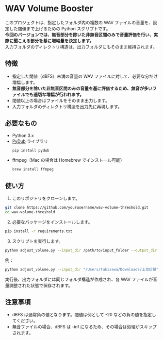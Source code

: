 # WAV Volume Booster

このプロジェクトは、指定したフォルダ内の複数の WAV ファイルの音量を、設定した閾値まで上げるための Python スクリプトです。  
**今回のバージョンでは、無音部分を除いた非無音区間のみで音量評価を行い、実際に聞こえる部分を基に増幅量を決定します。**  
入力フォルダのディレクトリ構造は、出力フォルダにもそのまま維持されます。

## 特徴

- 指定した閾値（dBFS）未満の音量の WAV ファイルに対して、必要な分だけ増幅します。
- **無音部分を除いた非無音区間のみの音量を基に評価するため、無音が多いファイルでも適切な増幅が行われます。**
- 閾値以上の場合はファイルをそのまま出力します。
- 入力フォルダのディレクトリ構造を出力先に再現します。

## 必要なもの

- Python 3.x
- [PyDub](https://github.com/jiaaro/pydub) ライブラリ  
  ```bash
  pip install pydub
  ```
- ffmpeg（Mac の場合は Homebrew でインストール可能）
    ```bash
    brew install ffmpeg
    ```

## 使い方
1. このリポジトリをクローンします。

``` bash
git clone https://github.com/yourusername/wav-volume-threshold.git
cd wav-volume-threshold
```

2. 必要なパッケージをインストールします。

```bash
pip install -r requirements.txt
```

3. スクリプトを実行します。

```bash
python adjust_volume.py --input_dir /path/to/input_folder --output_dir /path/to/output_folder --threshold -20
```

例：
```bash
python adjust_volume.py --input_dir "/Users/takizawa/Downloads/上位店舗" --output_dir "./output" --threshold -20
```
実行後、出力フォルダには同じフォルダ構造が作成され、各 WAV ファイルが音量調整された状態で保存されます。

## 注意事項

- dBFS は通常負の値となります。閾値は例として -20 などの負の値を指定してください。
- 無音ファイルの場合、dBFS は -inf になるため、その場合は処理がスキップされます。
